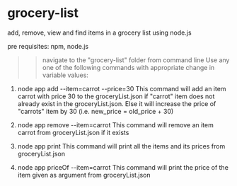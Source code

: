 # grocery-list
add, remove, view and find items in a grocery list using node.js

pre requisites:
npm, node.js

>> navigate to the "grocery-list" folder from command line
>> Use any one of the following commands with appropriate change in variable values:

  1. node app add --item=carrot --price=30 
        This command will add an item carrot with price 30 to the groceryList.json if "carrot" item
        does not already exist in the groceryList.json. Else it will increase the price of "carrots"
        item by 30 (i.e. new_price = old_price + 30)
        
  2. node app remove --item=carrot
        This command will remove an item carrot from groceryList.json if it exists
        
  3. node app print
        This command will print all the items and its prices from groceryList.json
        
  4. node app priceOf --item=carrot 
        This command will print the price of the item given as argument from groceryList.json

